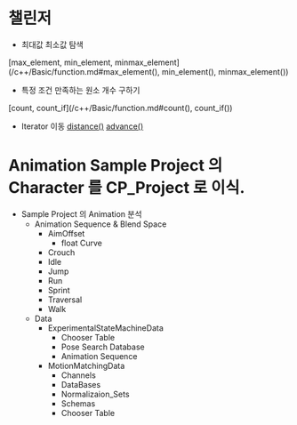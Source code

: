 # 챌린저

- 최대값 최소값 탐색

[max_element, min_element, minmax_element](/c++/Basic/function.md#max_element(), min_element(), minmax_element())


- 특정 조건 만족하는 원소 개수 구하기

[count, count_if](/c++/Basic/function.md#count(), count_if())

- Iterator 이동
[distance()](/c++/Basic/function.md#distance())
[advance()](/c++/Basic/function.md#advance())

# Animation Sample Project 의 Character 를 CP_Project 로 이식.

- Sample Project 의 Animation 분석
	- Animation Sequence & Blend Space
		- AimOffset
			- float Curve
		- Crouch
		- Idle
		- Jump
		- Run
		- Sprint
		- Traversal
		- Walk
	- Data
		- ExperimentalStateMachineData
			- Chooser Table
			- Pose Search Database
			- Animation Sequence
		- MotionMatchingData
			- Channels
			- DataBases
			- Normalizaion_Sets
			- Schemas
			- Chooser Table